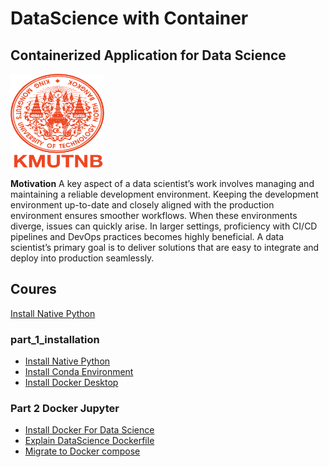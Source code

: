 # DataScience with Container
## Containerized Application for Data Science

<img src="./assets/images/KMUTNB-LOGO.png" alt="KMUTNB Logo" width="150" height="150">

**Motivation**
A key aspect of a data scientist’s work involves managing and maintaining a reliable development environment. Keeping the development environment up-to-date and closely aligned with the production environment ensures smoother workflows. When these environments diverge, issues can quickly arise. In larger settings, proficiency with CI/CD pipelines and DevOps practices becomes highly beneficial. A data scientist’s primary goal is to deliver solutions that are easy to integrate and deploy into production seamlessly.

## Coures 
<a href="part_1_installation/1_install_python.md" target="_blank">Install Native Python</a>

### part_1_installation
* [Install Native Python](part_1_installation/1_install_python.md)
* [Install Conda Environment](part_1_installation/2_install_conda.md)
* [Install Docker Desktop](part_1_installation/3_install_docker.md)
### Part 2 Docker Jupyter
* [Install Docker For Data Science](part_2_docker_jupyter/1_dockercomposejupyter.md)
* [Explain DataScience Dockerfile](part_2_docker_jupyter/2_dockerfile1.md)
* [Migrate to Docker compose](part_2_docker_jupyter/3_docker_compose.md)

